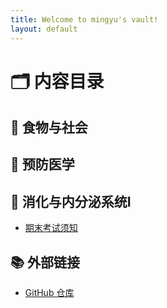 ```yaml
---
title: Welcome to mingyu's vault!
layout: default
---
```


# 🗂️ 内容目录


## 📁 食物与社会

## 📁 预防医学

## 📂 消化与内分泌系统Ⅰ
- [期末考试须知](/mingyuz-vault/_posts/2025-05-21-homepage.md)



## 📚 外部链接

- [GitHub 仓库](https://github.com/mingyuz/mingyuz-vault)
